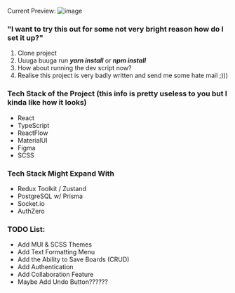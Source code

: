 Current Preview:
![image](https://github.com/lunaticwithaduck/flownotes/assets/132492967/850233e1-b3c4-4066-8411-4b8fe1fc2969)

### "I want to try this out for some not very bright reason how do I set it up?"
1. Clone project
2. Uuuga buuga run ***yarn install*** or ***npm install***
3. How about running the dev script now?
4. Realise this project is very badly written and send me some hate mail ;)))

### Tech Stack of the Project (this info is pretty useless to you but I kinda like how it looks)

- React
- TypeScript
- ReactFlow
- MaterialUI
- Figma
- SCSS

### Tech Stack Might Expand With

- Redux Toolkit / Zustand
- PostgreSQL w/ Prisma
- Socket.io
- AuthZero

### TODO List:
- Add MUI & SCSS Themes
- Add Text Formatting Menu
- Add the Ability to Save Boards (CRUD)
- Add Authentication
- Add Collaboration Feature
- Maybe Add Undo Button??????
